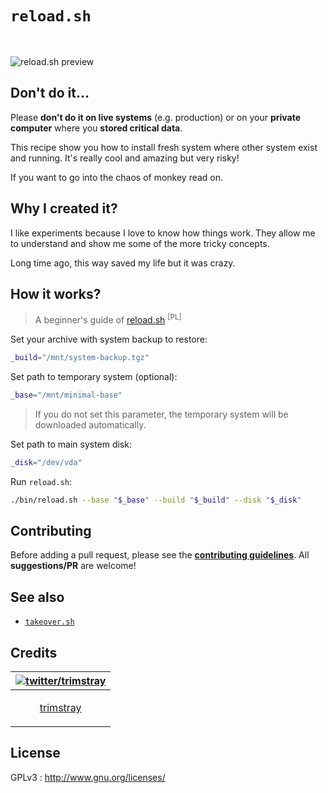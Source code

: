 # `reload.sh`

<br>

<img src="https://i.imgur.com/QETbVXy.gif" align="center"
     title="reload.sh preview">

## Don't do it...

Please **don't do it on live systems** (e.g. production) or on your **private computer** where you **stored critical data**.

This recipe show you how to install fresh system where other system exist and running. It's really cool and amazing but very risky!

If you want to go into the chaos of monkey read on.

## Why I created it?

I like experiments because I love to know how things work. They allow me to understand and show me some of the more tricky concepts.

Long time ago, this way saved my life but it was crazy.

## How it works?

  > A beginner's guide of [reload.sh](https://blkcipher.info/5f438f523d7ee1bb741bd21456ee2cbc.html) <sup>[PL]</sup>

Set your archive with system backup to restore:

```bash
_build="/mnt/system-backup.tgz"
```

Set path to temporary system (optional):

```bash
_base="/mnt/minimal-base"
```

  > If you do not set this parameter, the temporary system will be downloaded automatically.

Set path to main system disk:

```bash
_disk="/dev/vda"
```

Run `reload.sh`:

```bash
./bin/reload.sh --base "$_base" --build "$_build" --disk "$_disk"
```

## Contributing

Before adding a pull request, please see the **[contributing guidelines](CONTRIBUTING.md)**. All **suggestions/PR** are welcome!

## See also

* [`takeover.sh`](https://github.com/marcan/takeover.sh)

## Credits

| [![twitter/trimstray](https://avatars2.githubusercontent.com/u/31127917?s=140&v=4)](https://twitter.com/trimstray "Follow @trimstray on Twitter") |
|---|
| <p align="center"><a href="https://github.com/trimstray">trimstray</a></p> |

## License

GPLv3 : <http://www.gnu.org/licenses/>
